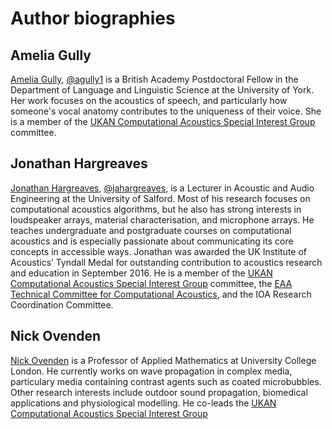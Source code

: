 # Author biographies

## Amelia Gully
[Amelia Gully](https://ameliagully.com/), [@agully1](https://github.com/agully1) is a British Academy Postdoctoral Fellow in the Department of Language and Linguistic Science at the University of York. Her work focuses on the acoustics of speech, and particularly how someone's vocal anatomy contributes to the uniqueness of their voice. She is a member of the [UKAN Computational Acoustics Special Interest Group](https://acoustics.ac.uk/sigs/computational-acoustics/) committee.

## Jonathan Hargreaves
[Jonathan Hargreaves](https://www.salford.ac.uk/our-staff/jonathan-hargreaves), [@jahargreaves](https://github.com/jahargreaves), is a Lecturer in Acoustic and Audio Engineering at the University of Salford. Most of his research focuses on computational acoustics algorithms, but he also has strong  interests in loudspeaker arrays, material characterisation, and microphone arrays. He teaches undergraduate and postgraduate courses on computational acoustics and is especially passionate about communicating its core concepts in accessible ways. Jonathan was awarded the UK Institute of Acoustics’ Tyndall Medal for outstanding contribution to acoustics research and education in September 2016. He is a member of the [UKAN Computational Acoustics Special Interest Group](https://acoustics.ac.uk/sigs/computational-acoustics/) committee, the [EAA Technical Committee for Computational Acoustics](https://euracoustics.org/technical-committees/computational-acoustics/), and the IOA Research Coordination Committee.

## Nick Ovenden
[Nick Ovenden](https://iris.ucl.ac.uk/iris/browse/profile?upi=NCOVE55) is a Professor of Applied Mathematics at University College London. He currently works on wave propagation in complex media, particulary media containing contrast agents such as coated microbubbles. Other research interests include outdoor sound propagation, biomedical applications and physiological modelling. He co-leads the [UKAN Computational Acoustics Special Interest Group](https://acoustics.ac.uk/sigs/computational-acoustics/) 
